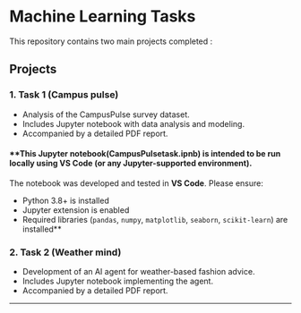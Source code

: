 
# Machine Learning Tasks

This repository contains two main projects completed :

## Projects

### 1. Task 1 (Campus pulse)
- Analysis of the CampusPulse survey dataset.
- Includes Jupyter notebook with data analysis and modeling.
- Accompanied by a detailed PDF report.
#### **This Jupyter notebook(CampusPulsetask.ipnb) is intended to be run locally using **VS Code** (or any Jupyter-supported environment).

 The notebook was developed and tested in **VS Code**. Please ensure:
- Python 3.8+ is installed
- Jupyter extension is enabled
- Required libraries (`pandas`, `numpy`, `matplotlib`, `seaborn`, `scikit-learn`) are installed**



### 2. Task 2 (Weather mind)
- Development of an AI agent for weather-based fashion advice.
- Includes Jupyter notebook implementing the agent.
- Accompanied by a detailed PDF report.


---

